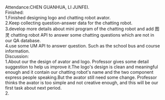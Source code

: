 Attendance:CHEN GUANHUA, LI JUNFEI.   
Finished:   
1.Finished designing logo and chatting robot avator.  
2.Keep collecting question-answer data for the chatting robot.  
3.develop more details about mini program of the chatting robot and add 图灵 chatting robot API to answer some chatting questions which are not in our QA database.   
4.use some UM API to answer question. Such as the school bus and course information.  
Discussion:   
1.About our the design of avator and logo. Professor gives some detail suggestion to help us improve it.The logo's design is clean and meaningful enough and it contain our chatting robot's name and the two component express people speaking.But the avator still need some change. Professor thinks the avator is too simple and not creative enough, and this will be our first task about next period.    
2.
